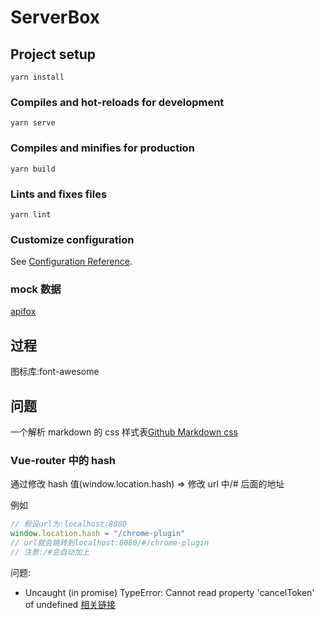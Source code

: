 # ServerBox

## Project setup

```
yarn install
```

### Compiles and hot-reloads for development

```
yarn serve
```

### Compiles and minifies for production

```
yarn build
```

### Lints and fixes files

```
yarn lint
```

### Customize configuration

See [Configuration Reference](https://cli.vuejs.org/config/).

### mock 数据

[apifox](https://www.apifox.cn/)

## 过程

图标库:font-awesome

## 问题

一个解析 markdown 的 css 样式表[Github Markdown css](https://github.com/sindresorhus/github-markdown-css)

### Vue-router 中的 hash

通过修改 hash 值(window.location.hash) => 修改 url 中/# 后面的地址

例如

```js
// 假设url为:localhost:8080
window.location.hash = "/chrome-plugin"
// url就会跳转到localhost:8080/#/chrome-plugin
// 注意:/#会自动加上
```

问题:

- Uncaught (in promise) TypeError: Cannot read property 'cancelToken' of undefined
  [相关链接](https://github.com/svrcekmichal/redux-axios-middleware/issues/83)
